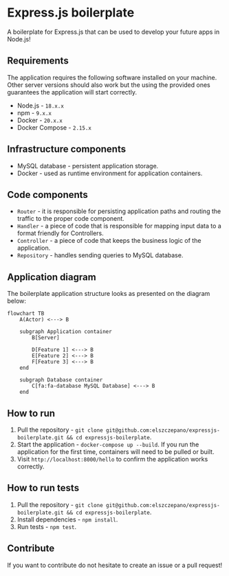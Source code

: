 # Express.js boilerplate

A boilerplate for Express.js that can be used to develop your future apps in Node.js!

## Requirements

The application requires the following software installed on your machine. Other server versions should also work but the using the provided ones guarantees the application will start correctly.

- Node.js - `18.x.x`
- npm - `9.x.x`
- Docker - `20.x.x`
- Docker Compose - `2.15.x`

## Infrastructure components

- MySQL database - persistent application storage.
- Docker - used as runtime environment for application containers.

## Code components

- `Router` - it is responsible for persisting application paths and routing the traffic to the proper code component.
- `Handler` - a piece of code that is responsible for mapping input data to a format friendly for Controllers.
- `Controller` - a piece of code that keeps the business logic of the application.
- `Repository` - handles sending queries to MySQL database.

## Application diagram

The boilerplate application structure looks as presented on the diagram below:

```mermaid
flowchart TB
    A(Actor) <---> B

    subgraph Application container
        B[Server]
        
        D[Feature 1] <---> B
        E[Feature 2] <---> B
        F[Feature 3] <---> B
    end

    subgraph Database container
        C[fa:fa-database MySQL Database] <---> B
    end
```

## How to run

1. Pull the repository - `git clone git@github.com:elszczepano/expressjs-boilerplate.git && cd expressjs-boilerplate`.
2. Start the application - `docker-compose up --build`. If you run the application for the first time, containers will need to be pulled or built.
3. Visit `http://localhost:8000/hello` to confirm the application works correctly.

## How to run tests

1. Pull the repository - `git clone git@github.com:elszczepano/expressjs-boilerplate.git && cd expressjs-boilerplate`.
2. Install dependencies - `npm install`.
3. Run tests - `npm test`.

## Contribute

If you want to contribute do not hesitate to create an issue or a pull request!